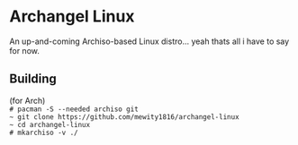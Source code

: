 # Archangel Linux
An up-and-coming Archiso-based Linux distro... yeah thats all i have to say for now.
## Building 
(for Arch)  
``# pacman -S --needed archiso git``  
``~ git clone https://github.com/mewity1816/archangel-linux``  
``~ cd archangel-linux``  
``# mkarchiso -v ./``